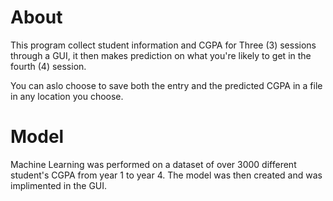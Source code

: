 # About

This program collect student information and CGPA for Three (3) sessions through a GUI, it then makes prediction on what you're likely to get in the fourth (4) session.

You can aslo choose to save both the entry and the predicted CGPA in a file in any location you choose.

# Model
Machine Learning was performed on a dataset of over 3000 different student's CGPA from year 1 to year 4. The model was then created and was implimented in the GUI.
